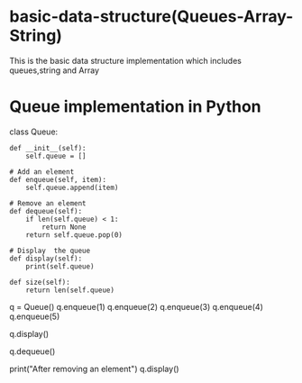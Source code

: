 # basic-data-structure(Queues-Array-String)
This is the basic data structure implementation which includes queues,string and Array 
# Queue implementation in Python

class Queue:

    def __init__(self):
        self.queue = []

    # Add an element
    def enqueue(self, item):
        self.queue.append(item)

    # Remove an element
    def dequeue(self):
        if len(self.queue) < 1:
            return None
        return self.queue.pop(0)

    # Display  the queue
    def display(self):
        print(self.queue)

    def size(self):
        return len(self.queue)


q = Queue()
q.enqueue(1)
q.enqueue(2)
q.enqueue(3)
q.enqueue(4)
q.enqueue(5)

q.display()

q.dequeue()

print("After removing an element")
q.display()
